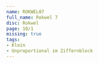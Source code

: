 ```yaml
---
name: ROKWEL07
full_name: Rokwel 7
disc: Rokwel
page: 10/1
missing: true
tags:
- Klein
- Unproportional im Ziffernblock
---
```

